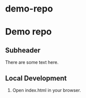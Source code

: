# demo-repo
<h1>Demo repo</h1>

## Subheader

There are some text here. 

## Local Development

1. Open index.html in your browser.